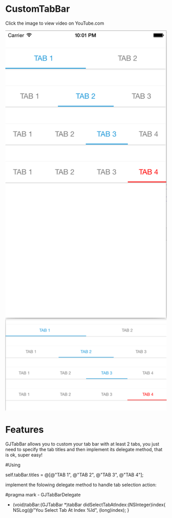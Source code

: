 # CustomTabBar

Click the image to view video on YouTube.com


[![ScreenShot](https://github.com/xuguojun/CustomTabBar/blob/master/CustomTabBar/Portrait.png)](http://youtu.be/NIDZ87v2yXk)
[![ScreenShot](https://github.com/xuguojun/CustomTabBar/blob/master/CustomTabBar/Landscape.png)](https://youtu.be/NIDZ87v2yXk)

# Features
GJTabBar allows you to custom your tab bar with at least 2 tabs, you just need to specify the tab titles and then implement its delegate method, that is ok, super easy!

#Using

self.tabBar.titles = @[@"TAB 1", @"TAB 2", @"TAB 3", @"TAB 4"];

implement the folowing delegate method to handle tab selection action:

#pragma mark - GJTabBarDelegate
- (void)tabBar:(GJTabBar *)tabBar didSelectTabAtIndex:(NSInteger)index{
    NSLog(@"You Select Tab At Index %ld", (long)index);
}
